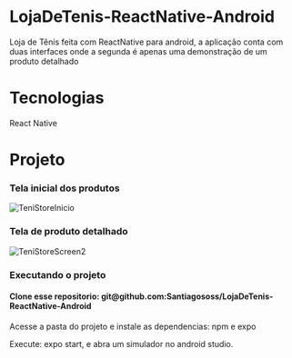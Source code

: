 # LojaDeTenis-ReactNative-Android
Loja de Tênis feita com ReactNative para android, a aplicação conta com duas interfaces onde a segunda é apenas uma demonstração de um produto detalhado


<h1> Tecnologias </h1>

React Native



<h1> Projeto </h1>

<h3> Tela inicial dos produtos </h3>

![TeniStoreInicio](https://user-images.githubusercontent.com/70164638/109820681-fca7a480-7c13-11eb-8587-21309f1b2cdb.gif)



<h3> Tela de produto detalhado </h3>

![TeniStoreScreen2](https://user-images.githubusercontent.com/70164638/109820901-34165100-7c14-11eb-987b-097fd9665adf.gif)




<h3> Executando o projeto </h3>

<h4> Clone esse repositorio: git@github.com:Santiagososs/LojaDeTenis-ReactNative-Android </h4>

Acesse a pasta do projeto e instale as dependencias: npm e expo

Execute: expo start, e abra um simulador no android studio.


